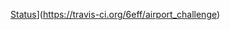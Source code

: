 [Status](https://travis-ci.org/6eff/airport_challenge.svg?branch=master)](https://travis-ci.org/6eff/airport_challenge)
